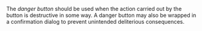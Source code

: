 The _danger button_ should be used when the action carried out by the button is
destructive in some way. A danger button may also be wrapped in a confirmation dialog to
prevent unintended deliterious consequences.
